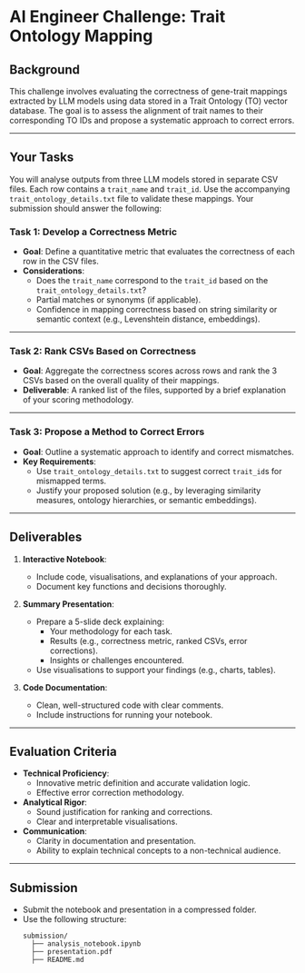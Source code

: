 # AI Engineer Challenge: Trait Ontology Mapping

## **Background**
This challenge involves evaluating the correctness of gene-trait mappings extracted by LLM models using data stored in a Trait Ontology (TO) vector database. The goal is to assess the alignment of trait names to their corresponding TO IDs and propose a systematic approach to correct errors.

---

## **Your Tasks**
You will analyse outputs from three LLM models stored in separate CSV files. Each row contains a `trait_name` and `trait_id`. Use the accompanying `trait_ontology_details.txt` file to validate these mappings. Your submission should answer the following:

### **Task 1: Develop a Correctness Metric**
- **Goal**: Define a quantitative metric that evaluates the correctness of each row in the CSV files. 
- **Considerations**:
  - Does the `trait_name` correspond to the `trait_id` based on the `trait_ontology_details.txt`?
  - Partial matches or synonyms (if applicable).
  - Confidence in mapping correctness based on string similarity or semantic context (e.g., Levenshtein distance, embeddings).

---

### **Task 2: Rank CSVs Based on Correctness**
- **Goal**: Aggregate the correctness scores across rows and rank the 3 CSVs based on the overall quality of their mappings.
- **Deliverable**: A ranked list of the files, supported by a brief explanation of your scoring methodology.

---

### **Task 3: Propose a Method to Correct Errors**
- **Goal**: Outline a systematic approach to identify and correct mismatches.
- **Key Requirements**:
  - Use `trait_ontology_details.txt` to suggest correct `trait_id`s for mismapped terms.
  - Justify your proposed solution (e.g., by leveraging similarity measures, ontology hierarchies, or semantic embeddings).

---

## **Deliverables**
1. **Interactive Notebook**:
   - Include code, visualisations, and explanations of your approach.
   - Document key functions and decisions thoroughly.

2. **Summary Presentation**:
   - Prepare a 5-slide deck explaining:
     - Your methodology for each task.
     - Results (e.g., correctness metric, ranked CSVs, error corrections).
     - Insights or challenges encountered.
   - Use visualisations to support your findings (e.g., charts, tables).

3. **Code Documentation**:
   - Clean, well-structured code with clear comments.
   - Include instructions for running your notebook.

---

## **Evaluation Criteria**
- **Technical Proficiency**:
  - Innovative metric definition and accurate validation logic.
  - Effective error correction methodology.
- **Analytical Rigor**:
  - Sound justification for ranking and corrections.
  - Clear and interpretable visualisations.
- **Communication**:
  - Clarity in documentation and presentation.
  - Ability to explain technical concepts to a non-technical audience.

---

## **Submission**
- Submit the notebook and presentation in a compressed folder.
- Use the following structure:
  ```plaintext
  submission/
    ├── analysis_notebook.ipynb
    ├── presentation.pdf
    ├── README.md
